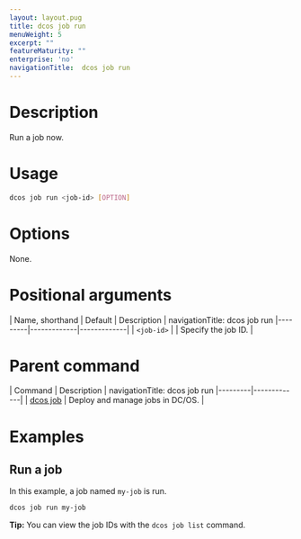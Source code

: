 ```yaml
---
layout: layout.pug
title: dcos job run
menuWeight: 5
excerpt: ""
featureMaturity: ""
enterprise: 'no'
navigationTitle:  dcos job run
---
```


<!-- This source repo for this topic is https://github.com/dcos/dcos-docs -->

    
# Description
Run a job now.

# Usage

```bash
dcos job run <job-id> [OPTION]
```

# Options

None.

# Positional arguments

| Name, shorthand | Default | Description |
navigationTitle:  dcos job run
|---------|-------------|-------------|
| `<job-id>`   |             |  Specify the job ID. |

# Parent command

| Command | Description |
navigationTitle:  dcos job run
|---------|-------------|
| [dcos job](/docs/1.10/cli/command-reference/dcos-job/) |  Deploy and manage jobs in DC/OS. |

# Examples

## Run a job

In this example, a job named `my-job` is run.

```bash
dcos job run my-job
```

**Tip:** You can view the job IDs with the `dcos job list` command.
